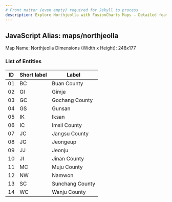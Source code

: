 ```yaml
---
# Front matter (even empty) required for Jekyll to process
description: Explore Northjeolla with FusionCharts Maps – Detailed features for seamless integration. Try now & enhance your data visualization today! 
---
```


## JavaScript Alias: maps/northjeolla

Map Name: Northjeolla
Dimensions (Width x Height): 248x177






### List of Entities

ID | Short label | Label
---|---|---|
01|BC|Buan County
02|GI|Gimje
03|GC|Gochang County
04|GS|Gunsan
05|IK|Iksan
06|IC|Imsil County
07|JC|Jangsu County
08|JG|Jeongeup
09|JJ|Jeonju
10|JI|Jinan County
11|MC|Muju County
12|NW|Namwon
13|SC|Sunchang County
14|WC|Wanju County

